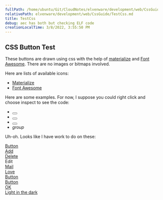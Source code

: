 ```yaml
---
fullPath: /home/ubuntu/Git/CloudNotes/elvenware/development/web/CssGuide/TestCss.md
relativePath: elvenware/development/web/CssGuide/TestCss.md
title: TestCss
debug: aec has both but checking ELF code
creationLocalTime: 3/8/2022, 3:55:50 PM
---
```


<!-- toc -->
<!-- tocstop -->

<script defer src="https://use.fontawesome.com/releases/v5.7.2/js/all.js" integrity="sha384-0pzryjIRos8mFBWMzSSZApWtPl/5++eIfzYmTgBBmXYdhvxPc+XcFEk+zJwDgWbP" crossorigin="anonymous"></script>



## CSS Button Test

These buttons are drawn using css with the help of [materialize](https://materializecss.com/) and [Font Awesome](https://fontawesome.com/). There are no images or bitmaps involved.

Here are lists of available icons:

- [Materialize](https://materializecss.com/icons.html)
- [Font Awesome](https://fontawesome.com/icons?d=gallery)

Here are some examples. For now, I suppose you could right click and choose inspect to see the code:

- <button class="btn"><i class="fa fa-home"></i></button>
- <button class="btn"><i class="fas fa-address-book"></i></button>
- <button class="btn"><i class="fas fa-envelope"></i></button>
- <i class="material-icons">group</i>

Uh-oh. Looks like I have work to do on these:

<div><a href="" class="button">Button</a></div>
<div><a href="" class="button add">Add</a></div>
<div><a href="http://www.google.com" class="button delete">Delete</a></div>
<div><a class="button edit" onclick="SomeJavaScript()">Edit</a></div>
<div><a href="" class="button email">Mail</a></div>
<div><a href="" class="button like">Love</a></div>
<div><a href="" class="button next">Button</a></div>
<div><a href="" class="button play">Button</a></div>
<div><a href="" class="button save">OK</a></div>
<div><a href="" class="button spark">Light in the dark</a></div>


<div class="fa-4x">
  <i class="fas fa-snowman" data-fa-transform="shrink-8" style="background:MistyRose"></i>
  <i class="fas fa-snowman" style="background:MistyRose"></i>
  <i class="fas fa-snowman" data-fa-transform="grow-6" style="background:MistyRose"></i>
</div>
